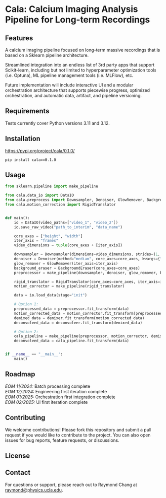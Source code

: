 # Cala: Calcium Imaging Analysis Pipeline for Long-term Recordings

## Features
A calcium imaging pipeline focused on long-term massive recordings that is based on a Sklearn pipeline architecture. 

Streamlined integration into an endless list of 3rd party apps that support Scikit-learn, including but not limited to hyperparameter optimization tools (i.e. Optuna), ML pipeline management tools (i.e. MLFlow), etc. 

Future implementation will include interactive UI and a modular orchestration architecture that supports piecewise progress, optimized orchestration, and automatic data, artifact, and pipeline versioning.

## Requirements
Tests currently cover Python versions 3.11 and 3.12.

## Installation
https://pypi.org/project/cala/0.1.0/
```shell
pip install cala==0.1.0
```

## Usage
```python
from sklearn.pipeline import make_pipeline

from cala.data_io import DataIO
from cala.preprocess import Downsampler, Denoiser, GlowRemover, BackgroundEraser
from cala.motion_correction import RigidTranslator


def main():
    io = DataIO(video_paths=["video_1", "video_2"])
    io.save_raw_video("path_to_interim", "data_name")

    core_axes = ["height", "width"]
    iter_axis = "frames"
    video_dimensions = tuple(core_axes + [iter_axis])

    downsampler = Downsampler(dimensions=video_dimensions, strides=(1, 1, 2))
    denoiser = Denoiser(method="median", core_axes=core_axes, kwargs={"ksize": 7})
    glow_remover = GlowRemover(iter_axis=iter_axis)
    background_eraser = BackgroundEraser(core_axes=core_axes)
    preprocessor = make_pipeline(downsampler, denoiser, glow_remover, background_eraser)

    rigid_translator = RigidTranslator(core_axes=core_axes, iter_axis=iter_axis)
    motion_corrector = make_pipeline(rigid_translator)

    data = io.load_data(stage="init")

    # Option 1:
    preprocessed_data = preprocessor.fit_transform(data)
    motion_corrected_data = motion_corrector.fit_transform(preprocessed_data)
    demixed_data = demixer.fit_transform(motion_corrected_data)
    deconvolved_data = deconvolver.fit_transform(demixed_data)

    # Option 2:
    cala_pipeline = make_pipeline(preprocessor, motion_corrector, demixer, deconvolver)
    deconvolved_data = cala_pipeline.fit_transform(data)


if __name__ == "__main__":
    main()

```
## Roadmap
*EOM 11/2024:* Batch processing complete\
*EOM 12/2024:* Engineering first iteration complete\
*EOM 01/2025:* Orchestration first integration complete\
*EOM 02/2025:* UI first iteration complete

## Contributing
We welcome contributions! Please fork this repository and submit a pull request if you would like to contribute to the project. You can also open issues for bug reports, feature requests, or discussions.

## License

## Contact
For questions or support, please reach out to Raymond Chang at [raymond@physics.ucla.edu](mailto:raymond@physics.ucla.edu).
